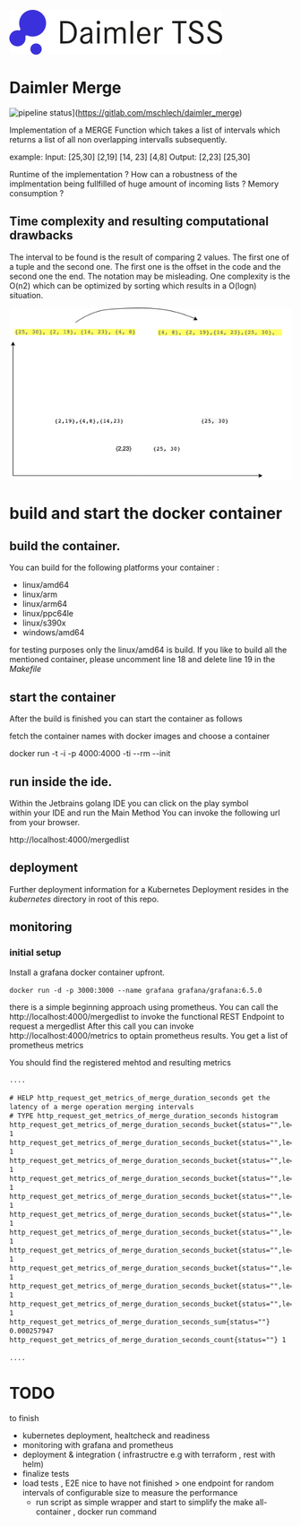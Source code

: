 ![logo](doc/images/logo.png)

# Daimler Merge

![pipeline status](https://gitlab.com/mschlechdaimer_merge/badges/master/pipeline.svg)](https://gitlab.com/mschlech/daimler_merge)


Implementation of a MERGE Function which takes a list of intervals which returns a list of all non overlapping intervalls subsequently.

example:
Input: [25,30] [2,19] [14, 23] [4,8]  Output: [2,23] [25,30]

Runtime of the implementation ? 
How can a robustness of the implmentation being fullfilled of huge amount of incoming lists ?
Memory consumption ?

## Time complexity and resulting computational drawbacks

The interval to be found is the result of comparing 2 values. The first one of a tuple and the second one. The first one is the offset in the code and the second one the end. The notation may be misleading.
One complexity is the O(n2) which can be optimized by sorting which results in a O(logn) situation.

![alg](doc/images/Alg.png)



# build and start the docker container 

## build the container. 
You can build for the following platforms your container :

- linux/amd64 
-  linux/arm 
-  linux/arm64 
-  linux/ppc64le 
-  linux/s390x 
-  windows/amd64

for testing purposes only the linux/amd64 is build. If you like to build all the mentioned container, please uncomment line 18 and delete line 19 in the *Makefile*

## start the container
After the build is finished you can start the container as follows

fetch the container names with docker images and choose a container

docker run -t -i -p 4000:4000 -ti --rm --init <containerName>


## run inside the ide.
Within the Jetbrains golang IDE you can click on the play symbol  
within your IDE and run the Main Method 
You can invoke the following url from your browser.

http://localhost:4000/mergedlist


## deployment 
Further deployment information for a Kubernetes Deployment resides in the *kubernetes* directory in root of this repo.

## monitoring 

### initial setup 
Install a grafana docker container upfront.

```docker run -d -p 3000:3000 --name grafana grafana/grafana:6.5.0```

there is a simple beginning approach using prometheus.
You can call the http://localhost:4000/mergedlist to invoke the functional REST Endpoint to request a mergedlist
After this call you can invoke http://localhost:4000/metrics to optain prometheus results. You get a list of prometheus metrics

You should find the registered mehtod and resulting metrics
```bazaar
....

# HELP http_request_get_metrics_of_merge_duration_seconds get the latency of a merge operation merging intervals
# TYPE http_request_get_metrics_of_merge_duration_seconds histogram
http_request_get_metrics_of_merge_duration_seconds_bucket{status="",le="0.01"} 1
http_request_get_metrics_of_merge_duration_seconds_bucket{status="",le="0.060000000000000005"} 1
http_request_get_metrics_of_merge_duration_seconds_bucket{status="",le="0.11000000000000001"} 1
http_request_get_metrics_of_merge_duration_seconds_bucket{status="",le="0.16000000000000003"} 1
http_request_get_metrics_of_merge_duration_seconds_bucket{status="",le="0.21000000000000002"} 1
http_request_get_metrics_of_merge_duration_seconds_bucket{status="",le="0.26"} 1
http_request_get_metrics_of_merge_duration_seconds_bucket{status="",le="0.31"} 1
http_request_get_metrics_of_merge_duration_seconds_bucket{status="",le="0.36"} 1
http_request_get_metrics_of_merge_duration_seconds_bucket{status="",le="0.41"} 1
http_request_get_metrics_of_merge_duration_seconds_bucket{status="",le="0.45999999999999996"} 1
http_request_get_metrics_of_merge_duration_seconds_bucket{status="",le="+Inf"} 1
http_request_get_metrics_of_merge_duration_seconds_sum{status=""} 0.000257947
http_request_get_metrics_of_merge_duration_seconds_count{status=""} 1

....

```


# TODO 
to finish 
- kubernetes deployment, healtcheck and readiness 
- monitoring with grafana and prometheus
- deployment & integration ( infrastructre e.g with terraform , rest with helm)
- finalize tests
- load tests , E2E 
nice to have not finished > one endpoint for random intervals of configurable size to measure the performance
  - run script as simple wrapper and start to simplify the make all-container , docker run command